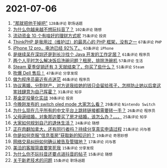 # 2021-07-06

1. ["那就把他干掉吧"](https://www.v2ex.com/t/787776) `128条评论` `职场话题`
1. [为什么你越来越不想玩抖音了？](https://www.v2ex.com/t/787774) `102条评论` `随想`
1. [流动资金 10 个有啥好的理财方式呢](https://www.v2ex.com/t/787779) `75条评论` `投资`
1. [ThinkPHP 是我用过（维护过）的最恶心的 PHP 框架，没有之一](https://www.v2ex.com/t/787809) `67条评论` `PHP`
1. [iPhone 12 pro，电池已经 92%了。](https://www.v2ex.com/t/787765) `63条评论` `iPhone`
1. [是继续呆在深圳还是到长沙找个 Java 开发的工作定居？](https://www.v2ex.com/t/787884) `61条评论` `程序员`
1. [两个人平时怎么解决饭后洗碗问题？租房，排除洗碗机](https://www.v2ex.com/t/787920) `57条评论` `生活`
1. [Steam 夏季促销还有 3 天就结束了，你买了些什么？](https://www.v2ex.com/t/787867) `51条评论` `Steam`
1. [吹爆 Dell 售后！](https://www.v2ex.com/t/787805) `47条评论` `分享发现`
1. [做为程序员最近有点迷茫](https://www.v2ex.com/t/787786) `46条评论` `程序员`
1. [协议离婚，分割财产，对方说我给她的钱只会留给孩子，怎样防止她以后拿这笔钱肆意为自己挥霍？](https://www.v2ex.com/t/787784) `31条评论` `知乎`
1. [基金定投量化实战](https://www.v2ex.com/t/787907) `30条评论` `投资`
1. [今晚刚发布的 switch oled mode 大家怎么看？](https://www.v2ex.com/t/787972) `29条评论` `Nintendo Switch`
1. [为什么现在几乎所有的中文平台上跳转链接都需要转一手？](https://www.v2ex.com/t/787858) `26条评论` `程序员`
1. [父母逼结婚，对象那边要买了房才结婚，该怎么办？。。。](https://www.v2ex.com/t/787791) `25条评论` `知乎`
1. [大家如何规划自己的退休生活？](https://www.v2ex.com/t/787826) `24条评论` `随想`
1. [正在肉翻加拿大，还有同行者吗？持续分享真实申请过程](https://www.v2ex.com/t/787789) `21条评论` `问与答`
1. [你是如何克服“信息茧房”获取新的知识的？](https://www.v2ex.com/t/787943) `19条评论` `奇思妙想`
1. [网络交易纠纷如何确认被告及管辖地？](https://www.v2ex.com/t/787843) `17条评论` `问与答`
1. [美洽的客服简直要笑死我](https://www.v2ex.com/t/787891) `15条评论` `分享发现`
1. [为什么你不玩抖音还要点进抖音的帖子](https://www.v2ex.com/t/787854) `15条评论` `随想`
1. [关于新老技术的问题](https://www.v2ex.com/t/787796) `15条评论` `职场话题`
